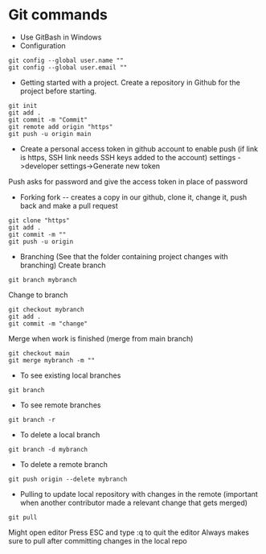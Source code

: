 # Git commands
* Use GitBash in Windows
* Configuration
```
git config --global user.name ""
git config --global user.email ""
```
* Getting started with a project. Create a repository in Github for the project before starting.
```
git init
git add .
git commit -m "Commit"
git remote add origin "https"
git push -u origin main
```
* Create a personal access token in github account to enable push (if link is https, SSH link needs SSH keys added to the account)
settings ->developer settings->Generate new token

Push asks for password and give the access token in place of password

* Forking
fork -- creates a copy in our github, clone it, change it, push back and make a pull request
```
git clone "https"
git add .
git commit -m ""
git push -u origin
```
* Branching (See that the folder containing project changes with branching)
Create branch
```
git branch mybranch
```
Change to branch
```
git checkout mybranch
git add .
git commit -m "change"
```
Merge when work is finished (merge from main branch)
```
git checkout main
git merge mybranch -m ""
```
* To see existing local branches
```
git branch
```
* To see remote branches
```
git branch -r
```
* To delete a local branch
```
git branch -d mybranch
```
* To delete a remote branch
```
git push origin --delete mybranch
```
* Pulling to update local repository with changes in the remote (important when another contributor made a relevant change that gets merged)
```
git pull
```
Might open editor
Press ESC and type :q to quit the editor
Always makes sure to pull after committing changes in the local repo
